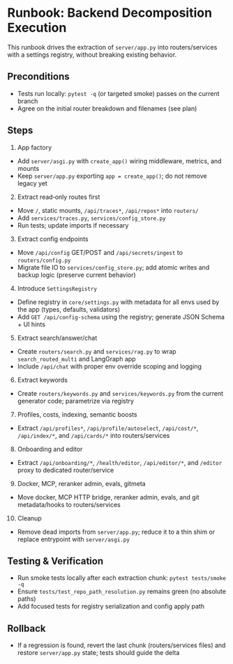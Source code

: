 # Runbook: Backend Decomposition Execution

This runbook drives the extraction of `server/app.py` into routers/services with a settings registry, without breaking existing behavior.

## Preconditions

- Tests run locally: `pytest -q` (or targeted smoke) passes on the current branch
- Agree on the initial router breakdown and filenames (see plan)

## Steps

1) App factory
- Add `server/asgi.py` with `create_app()` wiring middleware, metrics, and mounts
- Keep `server/app.py` exporting `app = create_app()`; do not remove legacy yet

2) Extract read‑only routes first
- Move `/`, static mounts, `/api/traces*`, `/api/repos*` into `routers/`
- Add `services/traces.py`, `services/config_store.py`
- Run tests; update imports if necessary

3) Extract config endpoints
- Move `/api/config` GET/POST and `/api/secrets/ingest` to `routers/config.py`
- Migrate file IO to `services/config_store.py`; add atomic writes and backup logic (preserve current behavior)

4) Introduce `SettingsRegistry`
- Define registry in `core/settings.py` with metadata for all envs used by the app (types, defaults, validators)
- Add `GET /api/config-schema` using the registry; generate JSON Schema + UI hints

5) Extract search/answer/chat
- Create `routers/search.py` and `services/rag.py` to wrap `search_routed_multi` and LangGraph app
- Include `/api/chat` with proper env override scoping and logging

6) Extract keywords
- Create `routers/keywords.py` and `services/keywords.py` from the current generator code; parametrize via registry

7) Profiles, costs, indexing, semantic boosts
- Extract `/api/profiles*`, `/api/profile/autoselect`, `/api/cost/*`, `/api/index/*`, and `/api/cards/*` into routers/services

8) Onboarding and editor
- Extract `/api/onboarding/*`, `/health/editor`, `/api/editor/*`, and `/editor` proxy to dedicated router/service

9) Docker, MCP, reranker admin, evals, gitmeta
- Move docker, MCP HTTP bridge, reranker admin, evals, and git metadata/hooks to routers/services

10) Cleanup
- Remove dead imports from `server/app.py`; reduce it to a thin shim or replace entrypoint with `server/asgi.py`

## Testing & Verification

- Run smoke tests locally after each extraction chunk: `pytest tests/smoke -q`
- Ensure `tests/test_repo_path_resolution.py` remains green (no absolute paths)
- Add focused tests for registry serialization and config apply path

## Rollback

- If a regression is found, revert the last chunk (routers/services files) and restore `server/app.py` state; tests should guide the delta
